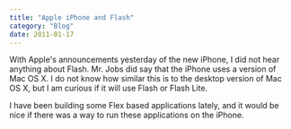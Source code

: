 ```yaml
---
title: "Apple iPhone and Flash"
category: "Blog"
date: 2011-01-17
---
```



With Apple's announcements yesterday of the new iPhone, I did not hear anything about Flash. Mr. Jobs did say that the iPhone uses a version of Mac OS X. I do not know how similar this is to the desktop version of Mac OS X, but I am curious if it will use Flash or Flash Lite.

I have been building some Flex based applications lately, and it would be nice if there was a way to run these applications on the iPhone.